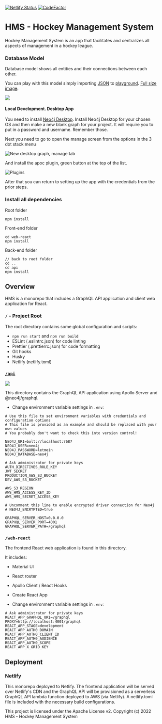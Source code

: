 [![Netlify Status](https://api.netlify.com/api/v1/badges/687a8e7b-4dda-4bff-8138-2b979e63e11f/deploy-status)](https://app.netlify.com/sites/hockey-management-system/deploys)
[![CodeFactor](https://www.codefactor.io/repository/github/vladpavlovski/phm/badge)](https://www.codefactor.io/repository/github/vladpavlovski/phm)

# HMS - Hockey Management System

Hockey Management System is an app that facilitates and centralizes all aspects of management in a hockey league.

### Database Model

Database model shows all entities and their connections between each other.

You can play with this model simply importing [JSON](./api/HMS_db_model.json) to [playground](https://arrows.app/). [Full size image](img/hms_db_data_model.png).

![](img/hms_db_data_model_preview.png)

#### Local Development. Desktop App

You need to install [Neo4j Desktop](https://neo4j.com/download/). Install Neo4j Desktop for your chosen OS and then make a new blank graph for your project. It will require you to put in a password and username. Remember those.

Next you need to go to open the manage screen from the options in the 3 dot stack menu

![New desktop graph, manage tab](img/desktop-new-graph.png)

And install the apoc plugin, green button at the top of the list.

![Plugins](img/apoc-install.png)

After that you can return to setting up the app with the credentials from the prior steps.

### Install all dependencies

Root folder

```
npm install
```

Front-end folder

```
cd web-react
npm install
```

Back-end folder

```
// back to root folder
cd ..
cd api
npm install
```

## Overview

HMS is a monorepo that includes a GraphQL API application and client web application for React.

### `/` - Project Root

The root directory contains some global configuration and scripts:

- `npm run start` and `npm run build`
- ESLint (.eslintrc.json) for code linting
- Prettier (.prettierrc.json) for code formatting
- Git hooks
- Husky
- Netlify (netlify.toml)

### [`/api`](./api)

![](img/graphql-playground.png)

This directory contains the GraphQL API application using Apollo Server and @neo4j/graphql.

- Change environment variable settings in `.env`:

```
# Use this file to set environment variables with credentials and configuration options
# This file is provided as an example and should be replaced with your own values
# You probably don't want to check this into version control!

NEO4J_URI=bolt://localhost:7687
NEO4J_USER=neo4j
NEO4J_PASSWORD=letmein
NEO4J_DATABASE=neo4j

# Ask administrator for private keys
AUTH_DIRECTIVES_ROLE_KEY
JWT_SECRET
PRODUCTION_AWS_S3_BUCKET
DEV_AWS_S3_BUCKET

AWS_S3_REGION
AWS_HMS_ACCESS_KEY_ID
AWS_HMS_SECRET_ACCESS_KEY

# Uncomment this line to enable encrypted driver connection for Neo4j
# NEO4J_ENCRYPTED=true

GRAPHQL_SERVER_HOST=0.0.0.0
GRAPHQL_SERVER_PORT=4001
GRAPHQL_SERVER_PATH=/graphql

```

### [`/web-react`](./web-react)

The frontend React web application is found in this directory.

It includes:

- Material UI
- React router
- Apollo Client / React Hooks
- Create React App

- Change environment variable settings in `.env`:

```
# Ask administrator for private keys
REACT_APP_GRAPHQL_URI=/graphql
PROXY=http://localhost:4001/graphql
REACT_APP_STAGE=development
REACT_APP_AUTH0_DOMAIN
REACT_APP_AUTH0_CLIENT_ID
REACT_APP_AUTH0_AUDIENCE
REACT_APP_AUTH0_SCOPE
REACT_APP_X_GRID_KEY

```

## Deployment

### Netlify

This monorepo deployed to Netlify. The frontend application will be served over Netlify's CDN and the GraphQL API will be provisioned as a serverless GraphQL API lambda function deployed to AWS (via Netlify). A netlify.toml file is included with the necessary build configurations.

This project is licensed under the Apache License v2.
Copyright (c) 2022 HMS - Hockey Management System
